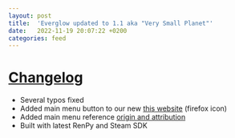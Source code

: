 ```yaml
---
layout: post
title:  'Everglow updated to 1.1 aka "Very Small Planet"'
date:   2022-11-19 20:07:22 +0200
categories: feed
---
```


# [Changelog](https://store.steampowered.com/news/app/1763150/view/3477370296015532908?l=english)
* Several typos fixed
* Added main menu button to our new [this website](https://7coreloops.net/) (firefox icon)
* Added main menu reference [origin and attribution](url=https://www.furaffinity.net/view/33236820/)
* Built with latest RenPy and Steam SDK
